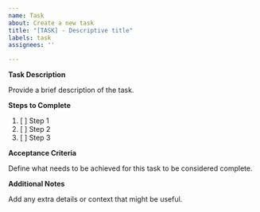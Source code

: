 ```yaml
---
name: Task
about: Create a new task
title: "[TASK] - Descriptive title"
labels: task
assignees: ''

---
```


**Task Description**

Provide a brief description of the task.

**Steps to Complete**

1. [ ] Step 1  
2. [ ] Step 2  
3. [ ] Step 3  

**Acceptance Criteria**

Define what needs to be achieved for this task to be considered complete.

**Additional Notes**

Add any extra details or context that might be useful.
